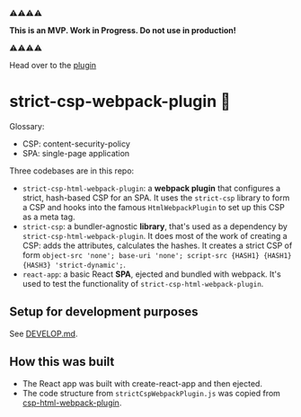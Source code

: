 ⚠️⚠️⚠️⚠️

**This is an MVP. Work in Progress. 
Do not use in production!**

⚠️⚠️⚠️⚠️

Head over to the [plugin](https://github.com/google/strict-csp/tree/main/strict-csp-html-webpack-plugin)

# strict-csp-webpack-plugin 🦌

Glossary:

- CSP: content-security-policy
- SPA: single-page application

Three codebases are in this repo:

- `strict-csp-html-webpack-plugin`: a **webpack plugin** that configures a strict, hash-based CSP for an SPA. It uses the `strict-csp` library to form a CSP and hooks into the famous `HtmlWebpackPlugin` to set up this CSP as a meta tag.
- `strict-csp`: a bundler-agnostic **library**, that's used as a dependency by `strict-csp-html-webpack-plugin`. It does most of the work of creating a CSP: adds the attributes, calculates the hashes. It creates a strict CSP of form `object-src 'none'; base-uri 'none'; script-src {HASH1} {HASH1} {HASH3} 'strict-dynamic';`.
- `react-app`: a basic React **SPA**, ejected and bundled with webpack. It's used to test the functionality of `strict-csp-html-webpack-plugin`.

## Setup for development purposes

See [DEVELOP.md](/DEVELOP.md).

## How this was built

- The React app was built with create-react-app and then ejected.
- The code structure from `strictCspWebpackPlugin.js` was copied from [csp-html-webpack-plugin](https://github.com/slackhq/csp-html-webpack-plugin/issues/76).
